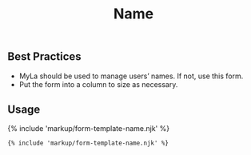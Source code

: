 ﻿---
title: Name
summary: The Name form allows the user to input their name on a form.
tags: form-templates
layout: docs/guide
eleventyNavigation:
  key: Name
  parent: Form Templates
  order: 5
  excerpt: The Name form allows the user to input their name on a form.
  img: /img/illustrations/illus-name.svg
---

## Best Practices

- MyLa should be used to manage users’ names. If not, use this form.
- Put the form into a column to size as necessary.

## Usage

{% include 'markup/form-template-name.njk' %}

``` html
{% include 'markup/form-template-name.njk' %}
```
